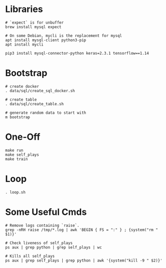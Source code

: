 Libraries
========

    # `expect` is for unbuffer
    brew install mysql expect

    # On some Debian, mycli is the replacement for mysql
    apt install mysql-client python3-pip
    apt install mycli

    pip3 install mysql-connector-python keras=2.3.1 tensorflow==1.14


Bootstrap
=========

    # create docker
    . data/sql/create_sql_docker.sh

    # create table
    . data/sql/create_table.sh

    # generate random data to start with
    m bootstrap

One-Off
=======

    make run
    make self_plays
    make train

Loop
====

    . loop.sh


Some Useful Cmds
================

    # Remove logs containing `raise`.
    grep -nRH raise /tmp/*.log | awk 'BEGIN { FS = ":" } ; {system("rm " $1)}'

    # Check liveness of self_plays
    ps aux | grep python | grep self_plays | wc

    # Kills all self_plays
    ps aux | grep self_plays | grep python | awk '{system("kill -9 " $2)}'
